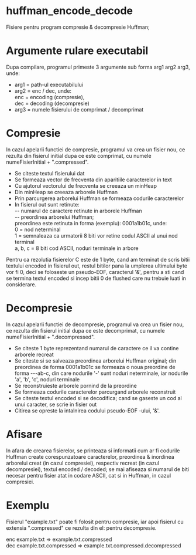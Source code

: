 # huffman_encode_decode
Fisiere pentru program compresie & decompresie Huffman;  

# Argumente rulare executabil  
Dupa compilare, programul primeste 3 argumente sub forma arg1 arg2 arg3, unde:  
  - arg1 = path-ul executabilului  
  - arg2 = enc / dec, unde:  
        enc = encoding (compresie),  
        dec = decoding (decompresie)      
  - arg3 = numele fisierului de comprimat / decomprimat  

# Compresie
In cazul apelarii functiei de compresie, programul va crea un fisier nou, ce rezulta din fisierul initial dupa ce este comprimat, cu numele numeFisierInitial + ".compressed".  

 - Se citeste textul fisierului dat
 - Se formeaza vector de frecventa din aparitiile caracterelor in text
 - Cu ajutorul vectorului de frecventa se creeaza un minHeap
 - Din minHeap se creeaza arborele Huffman
 - Prin parcurgerea arborelui Huffman se formeaza codurile caracterelor
 - In fisierul out sunt retinute:  
              -- numarul de caractere retinute in arborele Huffman  
              -- preordinea arborelui Huffman;  
                      preordinea este retinuta in forma (exemplu): 0001a1b01c, unde:     
                          0 = nod neterminal  
                          1 = semnaleaza ca urmatorii 8 biti vor retine codul ASCII al unui nod terminal  
                          a, b, c = 8 biti cod ASCII, noduri terminale in arbore  
                    
 Pentru ca rezolutia fisierelor C este de 1 byte, cand am terminat de scris bitii textului encoded in fisierul out, restul bitilor pana la umplerea ultimului byte vor fi 0, deci se foloseste un pseudo-EOF, caracterul '&', pentru a sti cand se termina textul encoded si incep bitii 0 de flushed care nu trebuie luati in considerare.   

# Decompresie  
In cazul apelarii functiei de decompresie, programul va crea un fisier nou, ce rezulta din fisierul initial dupa ce este decomprimat, cu numele numeFisierInitial + ".decompressed".  

- Se citeste 1 byte reprezentand numarul de caractere ce il va contine arborele recreat  
- Se citeste si se salveaza preordinea arborelui Huffman original; din preordinea de forma 0001a1b01c se formeaza o noua preordine de forma ---ab-c, din care nodurile '-' sunt noduri neterminale, iar nodurile 'a', 'b', 'c', noduri terminale  
- Se reconstruieste arborele pornind de la preordine  
- Se formeaza codurile caracterelor parcurgand arborele reconstruit  
- Se citeste textul encoded si se decodifica; cand se gaseste un cod al unui caracter, se scrie in fisier out  
- Citirea se opreste la intalnirea codului pseudo-EOF -ului, '&'.  

# Afisare  
In afara de crearea fisierelor, se printeaza si informatii cum ar fi codurile Huffman create corespunzatoare caracterelor, preordinea & inordinea arborelui creat (in cazul compresiei), respectiv recreat (in cazul decompresiei), textul encoded / decoded; se mai afiseaza si numarul de biti necesar pentru fisier atat in codare ASCII, cat si in Huffman, in cazul compresiei.  

# Exemplu
Fisierul "example.txt" poate fi folosit pentru compresie, iar apoi fisierul cu extensia ".compressed" ce rezulta din el: pentru decompresie.  
  
enc example.txt => example.txt.compressed  
dec example.txt.compressed => example.txt.compressed.decompressed  
